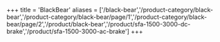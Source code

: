 +++
title = 'BlackBear'
aliases = ['/black-bear','/product-category/black-bear','/product-category/black-bear/page/1','/product-category/black-bear/page/2','/product/black-bear','/product/sfa-1500-3000-dc-brake','/product/sfa-1500-3000-ac-brake']
+++
